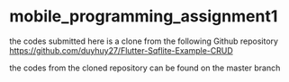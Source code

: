 # mobile_programming_assignment1

the codes submitted here is a clone from the following Github repository
https://github.com/duyhuy27/Flutter-Sqflite-Example-CRUD

the codes from the cloned repository can be found on the master branch
